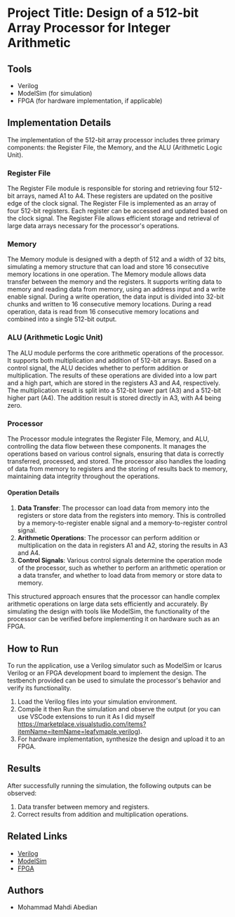 # Project Title: Design of a 512-bit Array Processor for Integer Arithmetic

## Tools

- Verilog
- ModelSim (for simulation)
- FPGA (for hardware implementation, if applicable)

## Implementation Details

The implementation of the 512-bit array processor includes three primary components: the Register File, the Memory, and the ALU (Arithmetic Logic Unit).

### Register File

The Register File module is responsible for storing and retrieving four 512-bit arrays, named A1 to A4. These registers are updated on the positive edge of the clock signal. The Register File is implemented as an array of four 512-bit registers. Each register can be accessed and updated based on the clock signal. The Register File allows efficient storage and retrieval of large data arrays necessary for the processor's operations.

### Memory

The Memory module is designed with a depth of 512 and a width of 32 bits, simulating a memory structure that can load and store 16 consecutive memory locations in one operation. The Memory module allows data transfer between the memory and the registers. It supports writing data to memory and reading data from memory, using an address input and a write enable signal. During a write operation, the data input is divided into 32-bit chunks and written to 16 consecutive memory locations. During a read operation, data is read from 16 consecutive memory locations and combined into a single 512-bit output.

### ALU (Arithmetic Logic Unit)

The ALU module performs the core arithmetic operations of the processor. It supports both multiplication and addition of 512-bit arrays. Based on a control signal, the ALU decides whether to perform addition or multiplication. The results of these operations are divided into a low part and a high part, which are stored in the registers A3 and A4, respectively. The multiplication result is split into a 512-bit lower part (A3) and a 512-bit higher part (A4). The addition result is stored directly in A3, with A4 being zero.

### Processor

The Processor module integrates the Register File, Memory, and ALU, controlling the data flow between these components. It manages the operations based on various control signals, ensuring that data is correctly transferred, processed, and stored. The processor also handles the loading of data from memory to registers and the storing of results back to memory, maintaining data integrity throughout the operations.

#### Operation Details

1. **Data Transfer**: The processor can load data from memory into the registers or store data from the registers into memory. This is controlled by a memory-to-register enable signal and a memory-to-register control signal.
2. **Arithmetic Operations**: The processor can perform addition or multiplication on the data in registers A1 and A2, storing the results in A3 and A4.
3. **Control Signals**: Various control signals determine the operation mode of the processor, such as whether to perform an arithmetic operation or a data transfer, and whether to load data from memory or store data to memory.

This structured approach ensures that the processor can handle complex arithmetic operations on large data sets efficiently and accurately. By simulating the design with tools like ModelSim, the functionality of the processor can be verified before implementing it on hardware such as an FPGA.

## How to Run

To run the application, use a Verilog simulator such as ModelSim or Icarus Verilog or an FPGA development board to implement the design. The testbench provided can be used to simulate the processor's behavior and verify its functionality.

1. Load the Verilog files into your simulation environment.
2. Compile it then Run the simulation and observe the output (or you can use VSCode extensions to run it As I did myself https://marketplace.visualstudio.com/items?itemName=itemName=leafvmaple.verilog).
3. For hardware implementation, synthesize the design and upload it to an FPGA.

## Results

After successfully running the simulation, the following outputs can be observed:

1. Data transfer between memory and registers.
2. Correct results from addition and multiplication operations.

## Related Links

- [Verilog](https://en.wikipedia.org/wiki/Verilog)
- [ModelSim](https://www.mentor.com/products/fv/modelsim/)
- [FPGA](https://en.wikipedia.org/wiki/Field-programmable_gate_array)

## Authors

- Mohammad Mahdi Abedian
